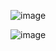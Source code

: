  ![image](https://github.com/AIKozyreva/metagenomics/assets/74992091/b7849c3b-85cb-41ef-91d8-1f2459a80334)

![image](https://github.com/AIKozyreva/metagenomics/assets/74992091/5d96121d-08e5-4bba-a610-1f895e823cc5)
